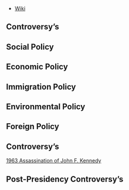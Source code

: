 - [Wiki](https://en.wikipedia.org/wiki/John_F._Kennedy)
## Controversy’s

## Social Policy

## Economic Policy

## Immigration Policy

## Environmental Policy

## Foreign Policy

## Controversy’s

[1963 Assassination of John F. Kennedy](1963%20Assassination%20of%20John%20F.%20Kennedy)
## Post-Presidency Controversy’s
